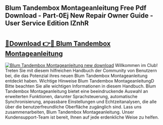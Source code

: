 ## Blum Tandembox Montageanleitung Free Pdf Download - Part-0Ej New Repair Owner Guide - User Service Edition lZnhR

# <h2><a href="http://df7zjl.blite.top/?on=Blum+Tandembox+Montageanleitung">🔗Download 👉🔴 Blum Tandembox Montageanleitung</a></h2>

[![Blum Tandembox Montageanleitung new download](https://i.imgur.com/lujVjoI.png)](http://df7zjl.blite.top/?on=Blum+Tandembox+Montageanleitung)
Willkommen im Club! Treten Sie mit diesem hilfreichen Handbuch der Community von Benutzern bei, die das Potenzial ihres neuen Blum Tandembox Montageanleitung entdeckt haben. Wichtige Hinweise Blum Tandembox MontageanleitungD Bitte beachten Sie alle wichtigen Informationen in diesem Handbuch. Blum Tandembox Montageanleitung bietet eine beeindruckende Auswahl an erweiterten Funktionen, darunter Sprachsteuerung, automatische Synchronisierung, anpassbare Einstellungen und Echtzeitanalysen, die alle über die benutzerfreundliche Oberfläche zugänglich sind. Lass uns zusammenarbeiten, Blum Tandembox Montageanleitung. Unser Kundensupport-Team ist bereit, Ihnen auf jede erdenkliche Weise zu helfen.
